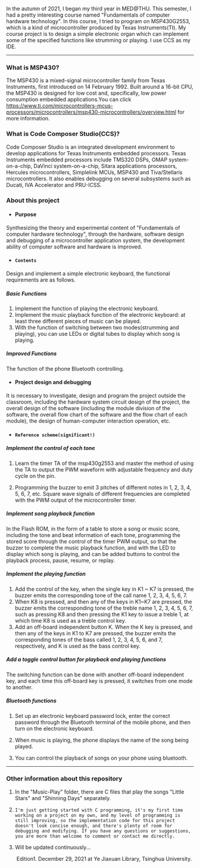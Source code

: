 In the autumn of 2021, I began my third year in MED@THU. This semester, I had a pretty interesting course named "Fundamentals of computer hardware technology". In this course, I tried to program on MSP430G2553, which is a kind of microcontroller produced by Texas Instruments(TI). My course project is to design a simple electronic organ which can implement some of the specified functions like strumming or playing. I use CCS as my IDE.

------

### What is MSP430?

The MSP430 is a mixed-signal microcontroller family from Texas Instruments,  first introduced on  14  February 1992. Built  around a 16-bit CPU, the MSP430 is designed for low cost and,  specifically,  low power consumption embedded applications.You can click https://www.ti.com/microcontrollers-mcus-processors/microcontrollers/msp430-microcontrollers/overview.html for more information.

### What is Code Composer Studio(CCS)?

Code Composer Studio is an integrated development environment to develop applications for Texas Instruments embedded processors. Texas Instruments embedded processors include TMS320 DSPs, OMAP system-on-a-chip, DaVinci system-on-a-chip, Sitara applications processors, Hercules microcontrollers, Simplelink MCUs, MSP430 and Tiva/Stellaris microcontrollers. It also enables debugging on several subsystems such as Ducati, IVA Accelerator and PRU-ICSS.

### About this project

- #### Purpose

Synthesizing the theory and experimental content of "Fundamentals of computer hardware technology", through the hardware, software design and debugging of a microcontroller application system, the development ability of computer software and hardware is improved.

- #### ```Contents```

Design and implement a simple electronic keyboard, the functional requirements are as follows.
##### Basic Functions

1. Implement the function of playing the electronic keyboard.
2. Implement the music playback function of the electronic keyboard: at least three different pieces of music can be played.
3. With the function of switching between two modes(strumming and playing), you can use LEDs or digital tubes to display which song is playing.
  ##### Improved Functions

The function of the phone Bluetooth controlling.

- #### Project design and debugging

It is necessary to investigate, design and program the project outside the classroom, including the hardware system circuit design of the project, the overall design of the software (including the module division of the software, the overall flow chart of the software and the flow chart of each module), the design of human-computer interaction operation, etc.

- #### ```Reference scheme(significant!)```

##### Implement the control of each tone
1. Learn the timer TA of the msp430g2553 and master the method of using the TA to output the PWM waveform with adjustable frequency and duty cycle on the pin.

2. Programming the buzzer to emit 3 pitches of different notes in 1, 2, 3, 4, 5, 6, 7, etc. Square wave signals of different frequencies are completed with the PWM output of the microcontroller timer.

##### Implement song playback function
In the Flash ROM, in the form of a table to store a song or music score, including the tone and beat information of each tone, programming the stored score through the control of the timer PWM output, so that the buzzer to complete the music playback function, and with the LED to display which song is playing, and can be added buttons to control the playback process, pause, resume, or replay.
##### Implement the playing function
1. Add the control of the key, when the single key in K1 ~ K7 is pressed, the buzzer emits the corresponding tone of the call name 1, 2, 3, 4, 5, 6, 7.
2. When K8 is pressed, and then any of the keys in K1~K7 are pressed, the buzzer emits the corresponding tone of the treble name 1, 2, 3, 4, 5, 6, 7, such as pressing K8 and then pressing the K1 key to issue a treble 1, at which time K8 is used as a treble control key.
3. Add an off-board independent button K. When the K key is pressed, and then any of the keys in K1 to K7 are pressed, the buzzer emits the corresponding tones of the bass called 1, 2, 3, 4, 5, 6, and 7, respectively, and K is used as the bass control key.
##### Add a toggle control button for playback and playing functions

The switching function can be done with another off-board independent key, and each time this off-board key is pressed, it switches from one mode to another.
##### Bluetooth functions
1. Set up an electronic keyboard password lock, enter the correct password through the Bluetooth terminal of the mobile phone, and then turn on the electronic keyboard.

2. When music is playing, the phone displays the name of the song being played.

3. You can control the playback of songs on your phone using bluetooth.

------

### Other information about this repository

1. In the "Music-Play" folder, there are C files that play the songs "Little Stars" and "Shinning Days" separately.

2. ```I'm just getting started with C programming, it's my first time working on a project on my own, and my level of programming is still improving, so the implementation code for this project doesn't look concise enough, and there's plenty of room for debugging and modifying. If you have any questions or suggestions, you are more than welcome to comment or contact me directly.```

3. Will be updated continuously... 

   ​                                                                                                                Edition1. December 29, 2021 at Ye Jiaxuan Library, Tsinghua University.



 

